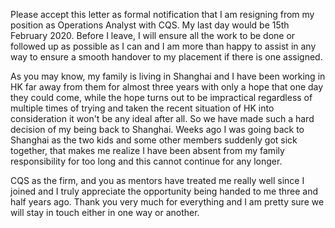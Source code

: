 Please accept this letter as formal notification that I am resigning from my position as Operations Analyst with CQS. My last day would be 15th February 2020. Before I leave, I will ensure all the work to be done or followed up as possible as I can and I am more than happy to assist in any way to ensure a smooth handover to my placement if there is one assigned.

As you may know, my family is living in Shanghai and I have been working in HK far away from them for almost three years with only a hope that one day they could come, while the hope turns out to be impractical regardless of multiple times of trying and taken the recent situation of HK into consideration it won't be any ideal after all. So we have made such a hard decision of my being back to Shanghai. Weeks ago I was going back to Shanghai as the two kids and some other members suddenly got sick together, that makes me realize I have been absent from my family responsibility for too long and this cannot continue for any longer.

CQS as the firm, and you as mentors have treated me really well since I joined and I truly appreciate the opportunity being handed to me three and half years ago. Thank you very much for everything and I am pretty sure we will stay in touch either in one way or another.